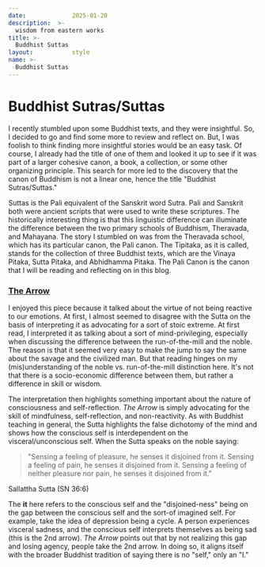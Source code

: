 ```yaml
---
date:             2025-01-20
description:  >-
  wisdom from eastern works
title: >-
  Buddhist Suttas
layout:           style
name: >-
  Buddhist Suttas
---
```


# Buddhist Sutras/Suttas

I recently stumbled upon some Buddhist texts, and they were insightful. So, I decided to go and find some more to review and reflect on. But, I was foolish to think finding more insightful stories would be an easy task. Of course, I already had the title of one of them and looked it up to see if it was part of a larger cohesive canon, a book, a collection, or some other organizing principle. This search for more led to the discovery that the canon of Buddhism is not a linear one, hence the title "Buddhist Sutras/Suttas."

Suttas is the Pali equivalent of the Sanskrit word Sutra. Pali and Sanskrit both were ancient scripts that were used to write these scriptures. The historically interesting thing is that this linguistic difference can illuminate the difference between the two primary schools of Buddhism, Theravada, and Mahayana. The story I stumbled on was from the Theravada school, which has its particular canon, the Pali canon. The Tipitaka, as it is called, stands for the collection of three Buddhist texts, which are the Vinaya Pitaka, Sutta Pitaka, and Abhidhamma Pitaka. The Pali Canon is the canon that I will be reading and reflecting on in this blog.

### [The Arrow](https://www.dhammatalks.org/suttas/SN/SN36_6.html)

I enjoyed this piece because it talked about the virtue of not being reactive to our emotions. At first, I almost seemed to disagree with the Sutta on the basis of interpreting it as advocating for a sort of stoic extreme. At first read, I interpreted it as talking about a sort of mind-privileging, especially when discussing the difference between the run-of-the-mill and the noble. The reason is that it seemed very easy to make the jump to say the same about the savage and the civilized man. But that reading hinges on my (mis)understanding of the noble vs. run-of-the-mill distinction here. It's not that there is a socio-economic difference between them, but rather a difference in skill or wisdom.

The interpretation then highlights something important about the nature of consciousness and self-reflection. *The Arrow* is simply advocating for the skill of mindfulness, self-reflection, and non-reactivity. As with Buddhist teaching in general, the Sutta highlights the false dichotomy of the mind and shows how the conscious self is interdependent on the visceral/unconscious self. When the Sutta speaks on the noble saying:

> "Sensing a feeling of pleasure, he senses it disjoined from it. Sensing a feeling of pain, he senses it disjoined from it. Sensing a feeling of neither pleasure nor pain, he senses it disjoined from it."
<figcaption class="blockquote-footer">Sallattha Sutta  (SN 36:6)</figcaption>

The **it** here refers to the conscious self and the "disjoined-ness" being on the gap between the conscious self and the sort-of imagined self. For example, take the idea of depression being a cycle. A person experiences visceral sadness, and the conscious self interprets themselves as being sad (this is the 2nd arrow). *The Arrow* points out that by not realizing this gap and losing agency, people take the 2nd arrow. In doing so, it aligns itself with the broader Buddhist tradition of saying there is no "self," only an "I."
